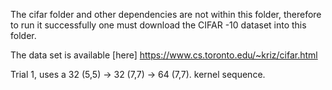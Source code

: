 The cifar folder and other dependencies are not within this folder, therefore to run it successfully one must download the CIFAR -10 dataset into this folder. 

The data set is available [here] https://www.cs.toronto.edu/~kriz/cifar.html

Trial 1, uses a  32 (5,5) -> 32 (7,7) ->  64 (7,7). kernel sequence.

 




